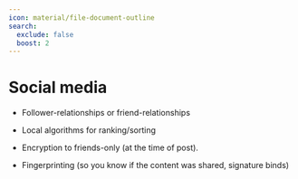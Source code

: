 ```yaml
---
icon: material/file-document-outline
search:
  exclude: false
  boost: 2
---
```


# Social media

- Follower-relationships or friend-relationships

- Local algorithms for ranking/sorting

- Encryption to friends-only (at the time of post).

- Fingerprinting (so you know if the content was shared, signature binds)

